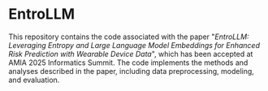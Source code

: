 # EntroLLM
This repository contains the code associated with the paper "*EntroLLM: Leveraging Entropy and Large Language Model Embeddings for Enhanced Risk Prediction with Wearable Device Data*", which has been accepted at AMIA 2025 Informatics Summit. The code implements the methods and analyses described in the paper, including data preprocessing, modeling, and evaluation. 

<!-- 
## **Contents**
- 📄 `README.md` – Overview of the repository
- 📂 `data_preprocessing/` – Scripts for cleaning and preparing the dataset  
- 📂 `modeling/` – Implementation of the statistical and machine learning models  
- 📂 `evaluation/` – Scripts for performance assessment  
- 📄 `notebooks/` –   
-->
<!--  
## **Citation**
  If you use this code, please cite our paper: 
  @article{YourLastName2024,
  title={ENTROLLM: [Paper Title]},
  author={Your Name, Co-Authors},
  journal={AMIA},
  year={2024}
}
--> 
